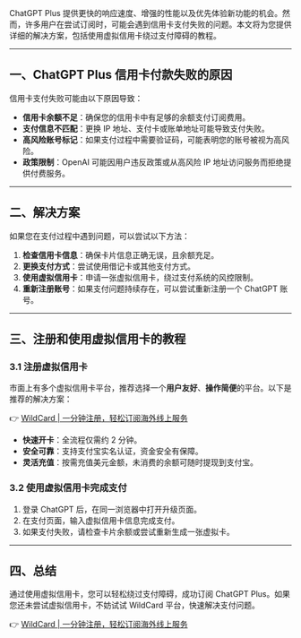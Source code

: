 ChatGPT Plus 提供更快的响应速度、增强的性能以及优先体验新功能的机会。然而，许多用户在尝试订阅时，可能会遇到信用卡支付失败的问题。本文将为您提供详细的解决方案，包括使用虚拟信用卡绕过支付障碍的教程。

---

## 一、ChatGPT Plus 信用卡付款失败的原因

信用卡支付失败可能由以下原因导致：

- **信用卡余额不足**：确保您的信用卡中有足够的余额支付订阅费用。
- **支付信息不匹配**：更换 IP 地址、支付卡或账单地址可能导致支付失败。
- **高风险账号标记**：如果支付过程中需要验证码，可能表明您的账号被视为高风险。
- **政策限制**：OpenAI 可能因用户违反政策或从高风险 IP 地址访问服务而拒绝提供付费服务。

---

## 二、解决方案

如果您在支付过程中遇到问题，可以尝试以下方法：

1. **检查信用卡信息**：确保卡片信息正确无误，且余额充足。
2. **更换支付方式**：尝试使用借记卡或其他支付方式。
3. **使用虚拟信用卡**：申请一张虚拟信用卡，绕过支付系统的风控限制。
4. **重新注册账号**：如果支付问题持续存在，可以尝试重新注册一个 ChatGPT 账号。

---

## 三、注册和使用虚拟信用卡的教程

### 3.1 注册虚拟信用卡

市面上有多个虚拟信用卡平台，推荐选择一个**用户友好**、**操作简便**的平台。以下是推荐的解决方案：

👉 [WildCard | 一分钟注册，轻松订阅海外线上服务](https://bit.ly/bewildcard)

- **快速开卡**：全流程仅需约 2 分钟。
- **安全可靠**：支持支付宝实名认证，资金安全有保障。
- **灵活充值**：按需充值美元金额，未消费的余额可随时提现到支付宝。

### 3.2 使用虚拟信用卡完成支付

1. 登录 ChatGPT 后，在同一浏览器中打开升级页面。
2. 在支付页面，输入虚拟信用卡信息完成支付。
3. 如果支付失败，请检查卡片余额或尝试重新生成一张虚拟卡。

---

## 四、总结

通过使用虚拟信用卡，您可以轻松绕过支付障碍，成功订阅 ChatGPT Plus。如果您还未尝试虚拟信用卡，不妨试试 WildCard 平台，快速解决支付问题。

👉 [WildCard | 一分钟注册，轻松订阅海外线上服务](https://bit.ly/bewildcard)